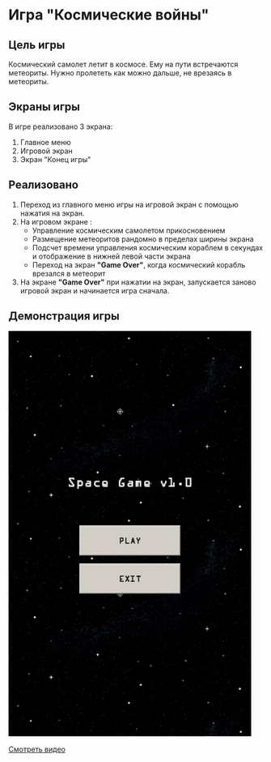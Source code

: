 # Игра "Космические войны"

## Цель игры
Космический самолет летит в космосе. Ему на пути встречаются метеориты. Нужно пролететь как можно дальше, не врезаясь в метеориты.

## Экраны игры
В игре реализовано 3 экрана:
1. Главное меню
2. Игровой экран
3. Экран "Конец игры"

## Реализовано
1. Переход из главного меню игры на игровой экран с помощью нажатия на экран.
2. На игровом экране :
        <ul>
        <li>Управление космическим самолетом прикосновением</li>
        <li>Размещение метеоритов рандомно в пределах ширины экрана</li>
        <li>Подсчет времени управления космическим кораблем в секундах и отображение в нижней левой части экрана</li>
        <li>Переход на экран  <strong>"Game Over"</strong>, когда космический корабль врезался в метеорит</li>
        </ul>
3. На экране <strong>"Game Over"</strong> при нажатии на экран, запускается заново игровой экран и начинается игра сначала.

## Демонстрация игры

![space-game gif](https://github.com/Trushenkov/SpaceGame/blob/master/android/assets/space-game.gif)


<a href="https://youtu.be/iEKGbEThFn0">Смотреть видео</a>
